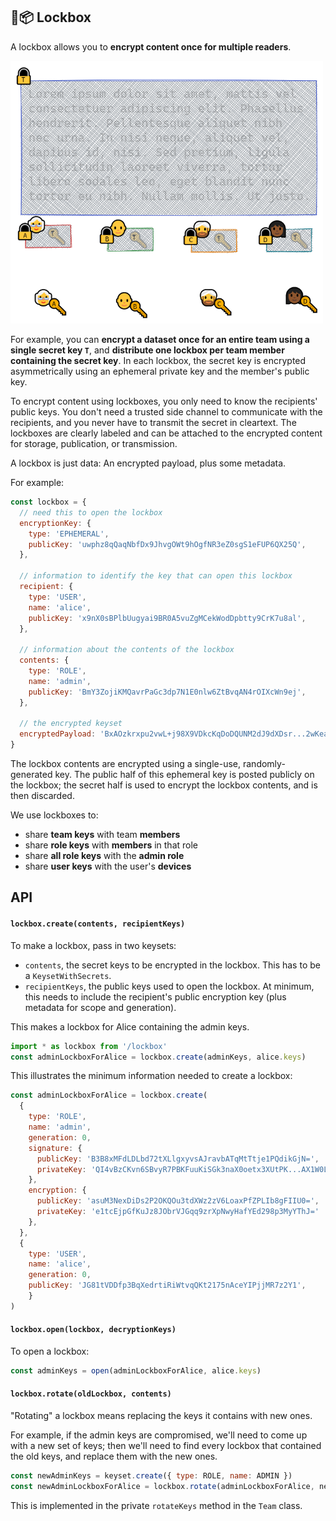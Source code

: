 ﻿## 🔐📦 Lockbox

A lockbox allows you to **encrypt content once for multiple readers**.

<img src='../../docs/img/lockboxes.png' width='500' />

For example, you can **encrypt a dataset once for an entire team using a single secret key `T`**, and
**distribute one lockbox per team member containing the secret key**. In each lockbox, the secret key is encrypted
asymmetrically using an ephemeral private key and the member's public key.

To encrypt content using lockboxes, you only need to know the recipients' public keys. You don't need a trusted
side channel to communicate with the recipients, and you never have to transmit the secret in
cleartext. The lockboxes are clearly labeled and can be attached to the encrypted content for
storage, publication, or transmission.

A lockbox is just data: An encrypted payload, plus some metadata.

For example:

```js
const lockbox = {
  // need this to open the lockbox
  encryptionKey: {
    type: 'EPHEMERAL',
    publicKey: 'uwphz8qQaqNbfDx9JhvgOWt9hOgfNR3eZ0sgS1eFUP6QX25Q',
  },

  // information to identify the key that can open this lockbox
  recipient: {
    type: 'USER',
    name: 'alice',
    publicKey: 'x9nX0sBPlbUugyai9BR0A5vuZgMCekWodDpbtty9CrK7u8al',
  },

  // information about the contents of the lockbox
  contents: {
    type: 'ROLE',
    name: 'admin',
    publicKey: 'BmY3ZojiKMQavrPaGc3dp7N1E0nlw6ZtBvqAN4rOIXcWn9ej',
  },

  // the encrypted keyset
  encryptedPayload: 'BxAOzkrxpu2vwL+j98X9VDkcKqDoDQUNM2dJ9dXDsr...2wKeaT0T5wi0JVGh2lbW2VG5==',
}
```

The lockbox contents are encrypted using a single-use, randomly-generated key. The public half of this
ephemeral key is posted publicly on the lockbox; the secret half is used to encrypt the lockbox
contents, and is then discarded.

We use lockboxes to:

- share **team keys** with team **members**
- share **role keys** with **members** in that role
- share **all role keys** with the **admin role**
- share **user keys** with the user's **devices**

## API

#### `lockbox.create(contents, recipientKeys)`

To make a lockbox, pass in two keysets:

- `contents`, the secret keys to be encrypted in the lockbox. This has to be a `KeysetWithSecrets`.
- `recipientKeys`, the public keys used to open the lockbox. At minimum, this needs to include the recipient's public encryption key (plus metadata for scope and generation). 

This makes a lockbox for Alice containing the admin keys.

```js
import * as lockbox from '/lockbox'
const adminLockboxForAlice = lockbox.create(adminKeys, alice.keys)
```

This illustrates the minimum information needed to create a lockbox:

```js
const adminLockboxForAlice = lockbox.create(
  {
    type: 'ROLE',
    name: 'admin',
    generation: 0,
  	signature: { 
      publicKey: 'B3B8xMFdLDLbd72tXLlgxyvsAJravbATqMtTtje1PQdikGjN=', 
      privateKey: 'QI4vBzCKvn6SBvyR7PBKFuuKiSGk3naX0oetx3XUtPK...AX1W0LCdWwMlHhNO3T5jVwnkz='
    },
    encryption: { 
      publicKey: 'asuM3NexDiDs2P2OKQOu3tdXWz2zV6LoaxPfZPLIb8gFIIU0=', 
      privateKey: 'e1tcEjpGfKuJz8JObrVJGqq9zrXpNwyHafYEd298p3MyYThJ='
    },
  },
  {
  	type: 'USER',
  	name: 'alice',
    generation: 0, 
  	publicKey: 'JG81tVDDfp3BqXedrtiRiWtvqQKt2175nAceYIPjjMR7z2Y1',
	}
)
```

#### `lockbox.open(lockbox, decryptionKeys)`

To open a lockbox:

```js
const adminKeys = open(adminLockboxForAlice, alice.keys)
```

#### `lockbox.rotate(oldLockbox, contents)`

"Rotating" a lockbox means replacing the keys it contains with new ones. 

For example, if the admin keys are compromised, we'll need to come up with a new set of keys; then we'll need to find every lockbox that contained the old keys, and replace them with the new ones. 

```js
const newAdminKeys = keyset.create({ type: ROLE, name: ADMIN })
const newAdminLockboxForAlice = lockbox.rotate(adminLockboxForAlice, newAdminKeys)
```

This is implemented in the private `rotateKeys` method in the `Team` class.